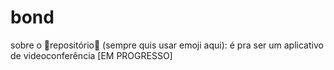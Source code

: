 # bond

sobre o 🌟repositório🌟 (sempre quis usar emoji aqui): 
é pra ser um aplicativo de videoconferência 
[EM PROGRESSO] 
